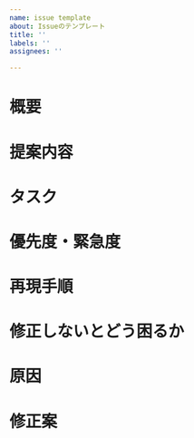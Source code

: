 ```yaml
---
name: issue template
about: Issueのテンプレート
title: ''
labels: ''
assignees: ''

---
```


# 概要
<!-- ❗️必須項目❗️Isuueの目的や要望・改修をすることとなった経緯などを完結に記載する。-->

# 提案内容
<!-- ❗️必須項目❗️要望の要件や、解決したい問題などを完結に記載する。-->

# タスク
<!-- ℹ️任意項目ℹ️
- [ ] 細かいタスクに分解できているなら書き出す
-->

# 優先度・緊急度
<!-- ❗️必須項目❗️優先度や緊急度などを完結に記載する。-->

# 再現手順
<!-- ℹ️任意項目ℹ️
不具合の問題となっている動作の再現手順などを明記する。
特にない場合はこの項目は削除可能。
-->

# 修正しないとどう困るか
<!-- ℹ️任意項目ℹ️　不具合を修正しないと発生する問題や影響範囲などを明記する。
特にない場合はこの項目は削除可能。
-->

# 原因
<!-- ℹ️任意項目ℹ️
Issueの原因などがわかっている場合は完結に記載する。
特にない場合はこの項目は削除可能。
-->

# 修正案
<!-- ℹ️任意項目ℹ️
Issueに対する修正案などがあれば明記する。
特にない場合や、まだ解決策が立てられていない場合などはこの項目は削除可能。
-->

